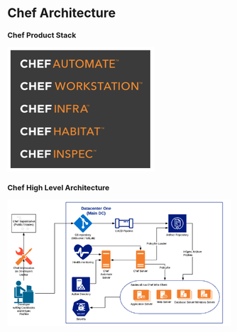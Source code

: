# Chef Architecture

### Chef Product Stack
  
  
![Architecture Stack](/labs/images/architecture_stack.png "Architecture Stack")
  
  
### Chef High Level Architecture
  
  
![Architecture Diagram](/labs/images/architecture_diagram.png "Architecture Diagram")
